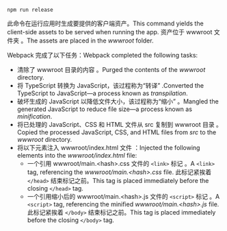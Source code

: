 ```console
npm run release
```

<span data-ttu-id="a76f0-101">此命令在运行应用时生成要提供的客户端资产。</span><span class="sxs-lookup"><span data-stu-id="a76f0-101">This command yields the client-side assets to be served when running the app.</span></span> <span data-ttu-id="a76f0-102">资产位于 wwwroot 文件夹  。</span><span class="sxs-lookup"><span data-stu-id="a76f0-102">The assets are placed in the *wwwroot* folder.</span></span>

<span data-ttu-id="a76f0-103">Webpack 完成了以下任务：</span><span class="sxs-lookup"><span data-stu-id="a76f0-103">Webpack completed the following tasks:</span></span>

* <span data-ttu-id="a76f0-104">清除了 wwwroot 目录的内容  。</span><span class="sxs-lookup"><span data-stu-id="a76f0-104">Purged the contents of the *wwwroot* directory.</span></span>
* <span data-ttu-id="a76f0-105">将 TypeScript 转换为 JavaScript，该过程称为“转译”  .</span><span class="sxs-lookup"><span data-stu-id="a76f0-105">Converted the TypeScript to JavaScript&mdash;a process known as *transpilation*.</span></span>
* <span data-ttu-id="a76f0-106">破坏生成的 JavaScript 以降低文件大小，该过程称为“缩小”  。</span><span class="sxs-lookup"><span data-stu-id="a76f0-106">Mangled the generated JavaScript to reduce file size&mdash;a process known as *minification*.</span></span>
* <span data-ttu-id="a76f0-107">将已处理的 JavaScript、CSS 和 HTML 文件从 src 复制到 wwwroot 目录   。</span><span class="sxs-lookup"><span data-stu-id="a76f0-107">Copied the processed JavaScript, CSS, and HTML files from *src* to the *wwwroot* directory.</span></span>
* <span data-ttu-id="a76f0-108">将以下元素注入 wwwroot/index.html 文件  ：</span><span class="sxs-lookup"><span data-stu-id="a76f0-108">Injected the following elements into the *wwwroot/index.html* file:</span></span>
  * <span data-ttu-id="a76f0-109">一个引用 wwwroot/main.\<hash\>.css 文件的 `<link>` 标记  。</span><span class="sxs-lookup"><span data-stu-id="a76f0-109">A `<link>` tag, referencing the *wwwroot/main.\<hash\>.css* file.</span></span> <span data-ttu-id="a76f0-110">此标记紧挨着 `</head>` 结束标记之前。</span><span class="sxs-lookup"><span data-stu-id="a76f0-110">This tag is placed immediately before the closing `</head>` tag.</span></span>
  * <span data-ttu-id="a76f0-111">一个引用缩小后的 wwwroot/main.\<hash\>.js 文件的 `<script>` 标记  。</span><span class="sxs-lookup"><span data-stu-id="a76f0-111">A `<script>` tag, referencing the minified *wwwroot/main.\<hash\>.js* file.</span></span> <span data-ttu-id="a76f0-112">此标记紧挨着 `</body>` 结束标记之前。</span><span class="sxs-lookup"><span data-stu-id="a76f0-112">This tag is placed immediately before the closing `</body>` tag.</span></span>
